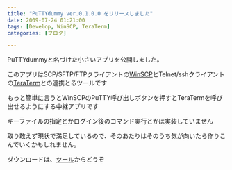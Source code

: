 ```yaml
---
title: "PuTTYdummy ver.0.1.0.0 をリリースしました"
date: 2009-07-24 01:21:00
tags: [Develop, WinSCP, TeraTerm]
categories: [ブログ]

---
```


PuTTYdummyと名づけた小さいアプリを公開しました。

このアプリはSCP/SFTP/FTPクライアントの[WinSCP][1]とTelnet/sshクライアントの[TeraTerm][2]との連携とるツールです

 [1]: http://winscp.net/
 [2]: http://ttssh2.sourceforge.jp/

もっと簡単に言うとWinSCPのPuTTY呼び出しボタンを押すとTeraTermを呼び出せるようにする中継アプリです

キーファイルの指定とかログイン後のコマンド実行とかは実装していません

取り敢えず現状で満足しているので、そのあたりはそのうち気が向いたら作りこんでいくかもしれません。

ダウンロードは、[ツール][3]からどうぞ

 [3]: /soft/tool
